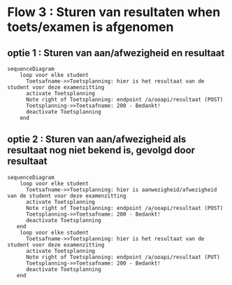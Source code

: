 # Flow 3 : Sturen van resultaten when toets/examen is afgenomen


## optie 1 : Sturen van aan/afwezigheid en resultaat

```mermaid
sequenceDiagram
    loop voor elke student
      Toetsafname->>Toetsplanning: hier is het resultaat van de student voor deze examenzitting
      activate Toetsplanning
      Note right of Toetsplanning: endpoint /a/ooapi/resultaat (POST)
      Toetsplanning->>Toetsafname: 200 - Bedankt!
      deactivate Toetsplanning
    end
```
   
## optie 2 : Sturen van aan/afwezigheid als resultaat nog niet bekend is, gevolgd door resultaat

```mermaid
sequenceDiagram
    loop voor elke student
      Toetsafname->>Toetsplanning: hier is aanwezigheid/afwezigheid van de student voor deze examenzitting
      activate Toetsplanning
      Note right of Toetsplanning: endpoint /a/ooapi/resultaat (POST)
      Toetsplanning->>Toetsafname: 200 - Bedankt!
      deactivate Toetsplanning
   end
    loop voor elke student
      Toetsafname->>Toetsplanning: hier is het resultaat van de student voor deze examenzitting
      activate Toetsplanning
      Note right of Toetsplanning: endpoint /a/ooapi/resultaat (PUT)
      Toetsplanning->>Toetsafname: 200 - Bedankt!
      deactivate Toetsplanning
   end
```

 
